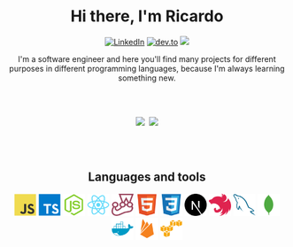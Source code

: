 <h1 align="center"> Hi there, I'm Ricardo </h1>

<p align="center">
  <a href="https://www.linkedin.com/in/ricardo-borges-silva/"><img src="https://img.shields.io/badge/LinkedIn-0077B5?style=for-the-badge&logo=linkedin&logoColor=white" alt="LinkedIn" /></a>
  <a href="https://www.linkedin.com/in/ricardo-borges-silva/"><img src="https://img.shields.io/badge/dev.to-0A0A0A?style=for-the-badge&logo=dev.to&logoColor=white" alt="dev.to" /></a>
  <a href="https://ricardoborges.dev/"><img src="https://img.shields.io/badge/-WEBSITE-%23ff69b4&?style=for-the-badge&?color=ff69b4 alt="Website" /></a>
</p>

<p align="center">I'm a software engineer and here you'll find many projects for different purposes in different programming languages, because I'm always learning something new.</p>

<br/><br/>
    
<p align="center">
  <img src="https://github-readme-stats.vercel.app/api?username=ricardo93borges&count_private=true&show_icons=true&theme=tokyonight" width="450"/>&nbsp;&nbsp;<img src="https://github-readme-stats.vercel.app/api/top-langs/?username=ricardo93borges&count_private=true&show_icons=true&theme=tokyonight&langs_count=8&layout=compact&hide=java,c,objective-c,makefile&exclude_repo" width="325" />
</p>
    
<br/><br/>
    
<h2 align="center"> Languages and tools </h2>
    
<p align="center">
    <img src="https://raw.githubusercontent.com/devicons/devicon/master/icons/javascript/javascript-original.svg" width="40" height="40"/>
    <img src="https://raw.githubusercontent.com/devicons/devicon/master/icons/typescript/typescript-original.svg" width="40" height="40"/>
    <img src="https://raw.githubusercontent.com/devicons/devicon/master/icons/nodejs/nodejs-original.svg" width="40" height="40"/>    
    <img src="https://raw.githubusercontent.com/devicons/devicon/master/icons/react/react-original.svg" width="40" height="40"/>
    <img src="https://raw.githubusercontent.com/devicons/devicon/master/icons/jest/jest-plain.svg" width="40" height="40"/>
    <img src="https://raw.githubusercontent.com/devicons/devicon/master/icons/html5/html5-original.svg" width="40" height="40"/>
    <img src="https://raw.githubusercontent.com/devicons/devicon/master/icons/css3/css3-original.svg" width="40" height="40"/>
    <img src="https://raw.githubusercontent.com/devicons/devicon/master/icons/nextjs/nextjs-original.svg" width="40" height="40"/>
    <img src="https://raw.githubusercontent.com/devicons/devicon/master/icons/nestjs/nestjs-plain.svg" width="40" height="40"/>
    <img src="https://raw.githubusercontent.com/devicons/devicon/master/icons/mysql/mysql-plain.svg" width="40" height="40"/>
    <img src="https://raw.githubusercontent.com/devicons/devicon/master/icons/mongodb/mongodb-plain.svg" width="40" height="40"/>
    <img src="https://raw.githubusercontent.com/devicons/devicon/master/icons/docker/docker-plain.svg" width="40" height="40"/>
    <img src="https://raw.githubusercontent.com/devicons/devicon/master/icons/firebase/firebase-plain.svg" width="40" height="40"/>
    <img src="https://raw.githubusercontent.com/devicons/devicon/master/icons/amazonwebservices/amazonwebservices-original.svg" width="40" height="40"/>   
</p>
    

<!--
language and tools
    
    JS
    TS
    NodeJS
    ReactJS
    Jest
    HTML5
    CSS3
    NextJS
    MySQL
    MongoDB
    Docker
    Vercel
    Firebase
    AWS
    
    
-->
    

<!--
**ricardo93borges/ricardo93borges** is a ✨ _special_ ✨ repository because its `README.md` (this file) appears on your GitHub profile.

Here are some ideas to get you started:

- 🔭 I’m currently working on ...
- 🌱 I’m currently learning ...
- 👯 I’m looking to collaborate on ...
- 🤔 I’m looking for help with ...
- 💬 Ask me about ...
- 📫 How to reach me: ...
- 😄 Pronouns: ...
- ⚡ Fun fact: ...
-->
